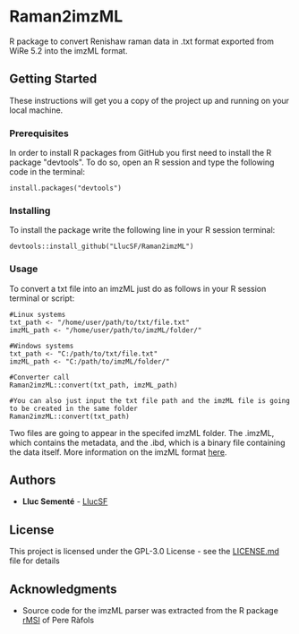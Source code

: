 # Raman2imzML

R package to convert Renishaw raman data in .txt format exported from WiRe 5.2 into the imzML format.

## Getting Started

These instructions will get you a copy of the project up and running on your local machine.

### Prerequisites

In order to install R packages from GitHub you first need to install the R package "devtools".
To do so, open an R session and type the following code in the terminal:

```
install.packages("devtools")
```

### Installing

To install the package write the following line in your R session terminal:

```
devtools::install_github("LlucSF/Raman2imzML")
```

### Usage

To convert a txt file into an imzML just do as follows in your R session terminal or script:

```
#Linux systems
txt_path <- "/home/user/path/to/txt/file.txt"
imzML_path <- "/home/user/path/to/imzML/folder/"

#Windows systems
txt_path <- "C:/path/to/txt/file.txt"
imzML_path <- "C:/path/to/imzML/folder/"

#Converter call
Raman2imzML::convert(txt_path, imzML_path)

#You can also just input the txt file path and the imzML file is going to be created in the same folder
Raman2imzML::convert(txt_path)
```

Two files are going to appear in the specifed imzML folder. The .imzML, which contains the metadata, and the .ibd, which is a binary file containing the data itself. More information on the imzML format [here](https://ms-imaging.org/wp/imzml/).

## Authors

* **Lluc Sementé** - [LlucSF](https://github.com/LlucSF)

## License

This project is licensed under the GPL-3.0 License - see the [LICENSE.md](LICENSE.md) file for details

## Acknowledgments

* Source code for the imzML parser was extracted from the R package [rMSI](https://github.com/prafols/rMSI) of Pere Ràfols
